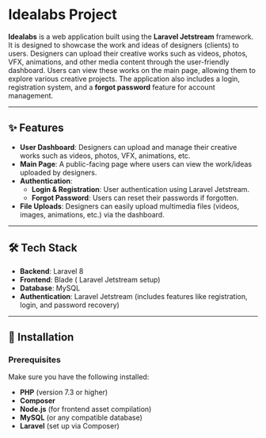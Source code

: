 # Idealabs Project

**Idealabs** is a web application built using the **Laravel Jetstream** framework. It is designed to showcase the work and ideas of designers (clients) to users. Designers can upload their creative works such as videos, photos, VFX, animations, and other media content through the user-friendly dashboard. Users can view these works on the main page, allowing them to explore various creative projects. The application also includes a login, registration system, and a **forgot password** feature for account management.

---

## ✨ Features

- **User Dashboard**: Designers can upload and manage their creative works such as videos, photos, VFX, animations, etc.
- **Main Page**: A public-facing page where users can view the work/ideas uploaded by designers.
- **Authentication**:  
  - **Login & Registration**: User authentication using Laravel Jetstream.
  - **Forgot Password**: Users can reset their passwords if forgotten.
- **File Uploads**: Designers can easily upload multimedia files (videos, images, animations, etc.) via the dashboard.

---

## 🛠 Tech Stack

- **Backend**: Laravel 8
- **Frontend**: Blade ( Laravel Jetstream setup)
- **Database**: MySQL
- **Authentication**: Laravel Jetstream (includes features like registration, login, and password recovery)

---

## 🚀 Installation

### Prerequisites

Make sure you have the following installed:

- **PHP** (version 7.3 or higher)
- **Composer**
- **Node.js** (for frontend asset compilation)
- **MySQL** (or any compatible database)
- **Laravel** (set up via Composer)

